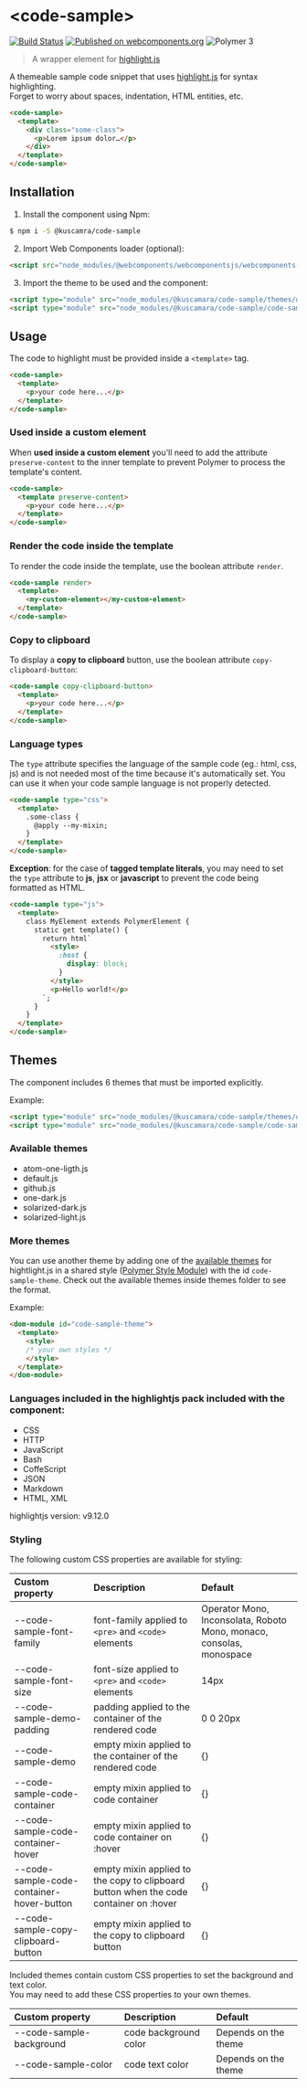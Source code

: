 # &lt;code-sample&gt;
[![Build Status](https://img.shields.io/travis/kcmr/code-sample/master.svg?style=flat-square)](https://travis-ci.org/kcmr/code-sample) 
[![Published on webcomponents.org](https://img.shields.io/badge/webcomponents.org-published-blue.svg?style=flat-square)](https://www.webcomponents.org/element/kcmr/code-sample)
![Polymer 3](https://img.shields.io/badge/Polymer-3-green.svg)

> A wrapper element for [highlight.js](https://highlightjs.org/)

A themeable sample code snippet that uses [highlight.js](https://highlightjs.org/) for syntax highlighting.   
Forget to worry about spaces, indentation, HTML entities, etc.

<!---
```html
<custom-element-demo>
  <template>
    <script src="../node_modules/@webcomponents/webcomponentsjs/webcomponents-loader.js"></script>
    <script type="module" src="../themes/one-dark.js"></script>
    <script type="module" src="../code-sample.js"></script>
    <next-code-block></next-code-block>
  </template>
</custom-element-demo>
```
-->

```html
<code-sample>
  <template>
    <div class="some-class">
      <p>Lorem ipsum dolor…</p>
    </div>
  </template>
</code-sample>
```

## Installation

1. Install the component using Npm:
  ```bash
  $ npm i -S @kuscamra/code-sample
  ```
2. Import Web Components loader (optional):
  ```html
  <script src="node_modules/@webcomponents/webcomponentsjs/webcomponents-loader.js"></script>
  ```
3. Import the theme to be used and the component:
  ```html
  <script type="module" src="node_modules/@kuscamara/code-sample/themes/one-dark.js"></script>
  <script type="module" src="node_modules/@kuscamara/code-sample/code-sample.js"></script>
  ```

## Usage

The code to highlight must be provided inside a `<template>` tag.

```html
<code-sample>
  <template>
    <p>your code here...</p>
  </template>
</code-sample>
```

### Used inside a custom element

When **used inside a custom element** you'll need to add the attribute `preserve-content` to the inner template to prevent Polymer to process the template's content.

```html
<code-sample>
  <template preserve-content>
    <p>your code here...</p>
  </template>
</code-sample>
```

### Render the code inside the template

To render the code inside the template, use the boolean attribute `render`.

```html
<code-sample render>
  <template>
    <my-custom-element></my-custom-element>
  </template>
</code-sample>
```

### Copy to clipboard

To display a **copy to clipboard** button, use the boolean attribute `copy-clipboard-button`:

```html
<code-sample copy-clipboard-button>
  <template>
    <p>your code here...</p>
  </template>
</code-sample>
```

### Language types

The `type` attribute specifies the language of the sample code (eg.: html, css, js) and is not needed most of the time because it's automatically set. You can use it when your code sample language is not properly detected.

```html
<code-sample type="css">
  <template>
    .some-class {
      @apply --my-mixin;
    }
  </template>
</code-sample>
```

**Exception**: for the case of **tagged template literals**, you may need to set the `type` attribute to **js**, **jsx** or **javascript** to prevent the code being formatted as HTML.

```html
<code-sample type="js">
  <template>
    class MyElement extends PolymerElement {
      static get template() {
        return html`
          <style>
            :host {
              display: block;
            }
          </style>
          <p>Hello world!</p>
        `;
      }
    }
  </template>
</code-sample>
```

## Themes

The component includes 6 themes that must be imported explicitly.

Example:

```html
<script type="module" src="node_modules/@kuscamara/code-sample/themes/one-dark.js"></script>
<script type="module" src="node_modules/@kuscamara/code-sample/code-sample.js"></script>
```

### Available themes

- atom-one-ligth.js
- default.js
- github.js
- one-dark.js
- solarized-dark.js
- solarized-light.js

### More themes

You can use another theme by adding one of the [available themes](https://github.com/isagalaev/highlight.js/tree/master/src/styles) for hightlight.js in a shared style ([Polymer Style Module](https://www.polymer-project.org/1.0/docs/devguide/styling#style-modules)) with the id `code-sample-theme`. Check out the available themes inside themes folder to see the format.

Example:

```html
<dom-module id="code-sample-theme">
  <template>
    <style>
    /* your own styles */
    </style>
  </template>
</dom-module>
```

### Languages included in the highlightjs pack included with the component:

- CSS
- HTTP
- JavaScript
- Bash
- CoffeScript
- JSON
- Markdown
- HTML, XML

highlightjs version: v9.12.0

### Styling

The following custom CSS properties are available for styling:

|              Custom property              |                                      Description                                      |                               Default                                |
| :---------------------------------------- | :------------------------------------------------------------------------------------ | :------------------------------------------------------------------- |
| --code-sample-font-family                 | font-family applied to `<pre>` and `<code>` elements                                  | Operator Mono, Inconsolata, Roboto Mono, monaco, consolas, monospace |
| --code-sample-font-size                   | font-size applied to `<pre>` and `<code>` elements                                    | 14px                                                                 |
| --code-sample-demo-padding                | padding applied to the container of the rendered code                                 | 0 0 20px                                                             |
| --code-sample-demo                        | empty mixin applied to the container of the rendered code                             | {}                                                                   |
| --code-sample-code-container              | empty mixin applied to code container                                                 | {}                                                                   |
| --code-sample-code-container-hover        | empty mixin applied to code container on :hover                                       | {}                                                                   |
| --code-sample-code-container-hover-button | empty mixin applied to the copy to clipboard button when the code container on :hover | {}                                                                   |
| --code-sample-copy-clipboard-button       | empty mixin applied to the copy to clipboard button                                   | {}                                                                   |

Included themes contain custom CSS properties to set the background and text color.   
You may need to add these CSS properties to your own themes.

| Custom property                | Description                             | Default     |
|:-------------------------------|:----------------------------------------|:------------|
| --code-sample-background       | code background color                   | Depends on the theme         |
| --code-sample-color            | code text color                         | Depends on the theme         |



